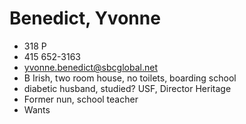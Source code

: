 # Benedict, Yvonne

* 318 P
* 415 652-3163
* yvonne.benedict@sbcglobal.net
* B Irish, two room house, no toilets, boarding school
* diabetic husband, studied? USF, Director Heritage
* Former nun, school teacher
* Wants
